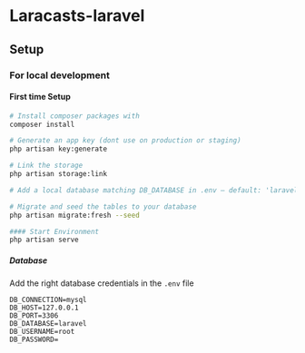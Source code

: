 # Laracasts-laravel

## Setup

### For local development

#### First time Setup

```bash
# Install composer packages with
composer install

# Generate an app key (dont use on production or staging)
php artisan key:generate

# Link the storage
php artisan storage:link

# Add a local database matching DB_DATABASE in .env — default: 'laravel'

# Migrate and seed the tables to your database
php artisan migrate:fresh --seed

#### Start Environment
php artisan serve
```

##### Database

Add the right database credentials in the `.env` file

```dotenv
DB_CONNECTION=mysql
DB_HOST=127.0.0.1
DB_PORT=3306
DB_DATABASE=laravel
DB_USERNAME=root
DB_PASSWORD=
```
